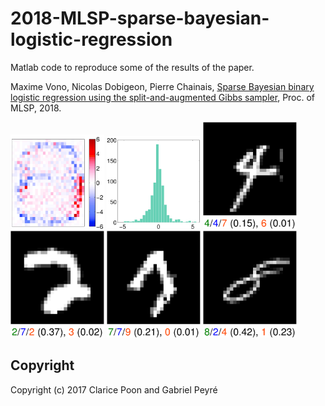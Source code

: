 # 2018-MLSP-sparse-bayesian-logistic-regression
Matlab code to reproduce some of the results of the paper.

Maxime Vono, Nicolas Dobigeon, Pierre Chainais, [Sparse Bayesian binary logistic regression using the split-and-augmented Gibbs sampler](https://www.irit.fr/~Maxime.Vono/assets/pdf/MLSP_manuscript.pdf), Proc. of MLSP, 2018.

<img src="img/sparseBeta_3.png" width="150"> <img src="img/histBeta_3.png" width="150"> <img src="img/missclassified_1.png" width="150"> <img src="img/missclassified_2.png" width="150"> <img src="img/missclassified_3.png" width="150"> <img src="img/missclassified_4.png" width="150">

Copyright
-------

Copyright (c) 2017 Clarice Poon and Gabriel Peyré
